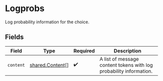 # Logprobs

Log probability information for the choice.


## Fields

| Field                                                              | Type                                                               | Required                                                           | Description                                                        |
| ------------------------------------------------------------------ | ------------------------------------------------------------------ | ------------------------------------------------------------------ | ------------------------------------------------------------------ |
| `content`                                                          | [shared.Content](../../../sdk/models/shared/content.md)[]          | :heavy_check_mark:                                                 | A list of message content tokens with log probability information. |